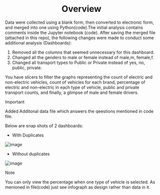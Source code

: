 <h1 align="center">
  Overview
</h1>

Data were collected using a blank form, then converted to electronic form, and merged into one using Python(code).The initial analysis contains comments inside the Jupyter notebook (code). After saving the merged file (attached in this repo), the following changes were made to conduct some additional analysis (Dashboards):

1. Removed all the columns that seemed unnecessary for this dashboard.
2. Changed all the genders to male or female instead of male,m, female,f.
3. Changed all transport types to Public or Private instead of yes, no, public, private.
   
You have slicers to filter the graphs representing the count of electric and non-electric vehicles, count of vehicles for each brand, percentage of electric and non-electric in each type of vehicle, public and private transport counts, and finally, a glimpse of male and female drivers.

>[!IMPORTANT]
> Added Additonal data file which answers the qeestions mentioned in code file.

Below are snap shots of 2 dashboards:

* With Duplicates

![image](https://github.com/sainadreddy/Data-Recording-Cleaning-Analysis-Visualisation/assets/63005649/53fcd434-6da3-47cb-a215-60f8ba40a80d)

* Without duplicates

![image](https://github.com/sainadreddy/Data-Recording-Cleaning-Analysis-Visualisation/assets/63005649/6939b126-d883-4c93-bc0f-7fd8238c847d)

>[!Note]
> You can only view the percentage when one type of vehicle is selected.
>As menioned in file(code) just see infograph as design rather than data in it.
